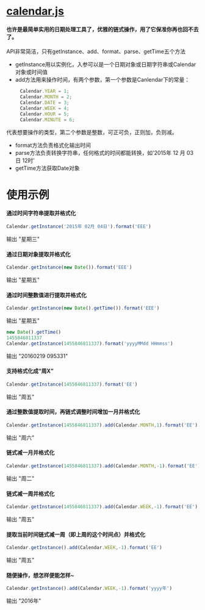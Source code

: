 [calendar.js](https://github.com/yanglang1987500/calendar.js)
=====
#### 也许是最简单实用的日期处理工具了，优雅的链式操作，用了它保准你再也回不去了。

API非常简洁，只有getInstance、add、format、parse、getTime五个方法
 * getInstance用以实例化，入参可以是一个日期对象或日期字符串或Calendar对象或时间值
 * add方法用来操作时间，有两个参数，第一个参数是Canlendar下的常量：
```javascript
     Calendar.YEAR = 1;
     Calendar.MONTH = 2;
     Calendar.DATE = 3;
     Calendar.WEEK = 4;
     Calendar.HOUR = 5;
     Calendar.MINUTE = 6;
```
代表想要操作的类型，第二个参数是整数，可正可负，正则加，负则减。
* format方法负责格式化输出时间
* parse方法负责转换字符串，任何格式的时间都能转换，如'2015年 12 月 03日 12时'
* getTime方法获取Date对象

# 使用示例  


#### 通过时间字符串提取并格式化
```javascript
Calendar.getInstance('2015年 02月 04日').format('EEE')
```
输出 "星期三"  

#### 通过日期对象提取并格式化
```javascript
Calendar.getInstance(new Date()).format('EEE')
```
输出 "星期五"  

#### 通过时间整数值进行提取并格式化
```javascript
Calendar.getInstance(new Date().getTime()).format('EEE')
```
输出 "星期五"
```javascript
new Date().getTime()
1455846811337
Calendar.getInstance(1455846811337).format('yyyyMMdd HHmmss')
```
输出 "20160219 095331"  

#### 支持格式化成“周X”
```javascript
Calendar.getInstance(1455846811337).format('EE')
```
输出 "周五"  

#### 通过整数值提取时间，再链式调整时间增加一月并格式化
```javascript
Calendar.getInstance(1455846811337).add(Calendar.MONTH,1).format('EE')
```
输出 "周六"  

#### 链式减一月并格式化
```javascript
Calendar.getInstance(1455846811337).add(Calendar.MONTH,-1).format('EE')
```
输出 "周二"  

#### 链式减一周并格式化
```javascript
Calendar.getInstance(1455846811337).add(Calendar.WEEK,-1).format('EE')
```
输出 "周五"  

#### 提取当前时间链式减一周（即上周的这个时间点）并格式化
```javascript
Calendar.getInstance().add(Calendar.WEEK,-1).format('EE')
```
输出 "周五"  

#### 随便操作，想怎样便能怎样~
```javascript
Calendar.getInstance().add(Calendar.WEEK,-1).format('yyyy年')
```
输出 "2016年"
